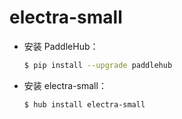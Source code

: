 # electra-small
* 安装 PaddleHub：

    ```bash
    $ pip install --upgrade paddlehub
    ```

* 安装 electra-small：

    ```bash
    $ hub install electra-small
    ```
